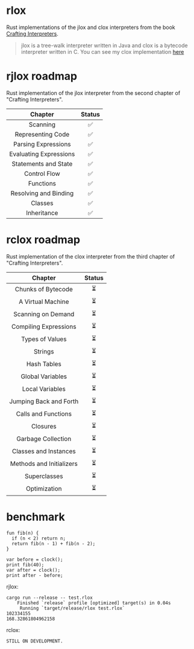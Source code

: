 # rlox

Rust implementations of the jlox and clox interpreters from the book [Crafting Interpreters](https://craftinginterpreters.com/).

> jlox is a tree-walk interpreter written in Java and clox is a bytecode interpreter written in C.
> You can see my clox implementation [here](https://github.com/Emivvvvv/clox)

# rjlox roadmap
Rust implementation of the jlox interpreter from the second chapter of "Crafting Interpreters".

|        Chapter         | Status |
|:----------------------:|:------:|
|        Scanning        |   ✅    |
|   Representing Code    |   ✅    |
|  Parsing Expressions   |   ✅    |
| Evaluating Expressions |   ✅    |
|  Statements and State  |   ✅    |
|      Control Flow      |   ✅    |
|       Functions        |   ✅    |
| Resolving and Binding  |   ✅    |
|        Classes         |   ✅    |
|      Inheritance       |   ✅    |

# rclox roadmap
Rust implementation of the clox interpreter from the third chapter of "Crafting Interpreters".

|         Chapter          | Status |
|:------------------------:|:------:|
|    Chunks of Bytecode    |   ⏳    |
|    A Virtual Machine     |   ⏳    |
|    Scanning on Demand    |   ⏳    |
|  Compiling Expressions   |   ⏳    |
|     Types of Values      |   ⏳    |
|         Strings          |   ⏳    |
|       Hash Tables        |   ⏳    |
|     Global Variables     |   ⏳    |
|     Local Variables      |   ⏳    |
|  Jumping Back and Forth  |   ⏳    |
|   Calls and Functions    |   ⏳    |
|         Closures         |   ⏳    |
|    Garbage Collection    |   ⏳    |
|  Classes and Instances   |   ⏳    |
| Methods and Initializers |   ⏳    |
|       Superclasses       |   ⏳    |
|       Optimization       |   ⏳    |

# benchmark

```lox
fun fib(n) {
  if (n < 2) return n;
  return fib(n - 1) + fib(n - 2);
}

var before = clock();
print fib(40);
var after = clock();
print after - before;
```

rjlox: 
```shell
cargo run --release -- test.rlox
    Finished `release` profile [optimized] target(s) in 0.04s
     Running `target/release/rlox test.rlox`
102334155
168.32861804962158
```
rclox:
```shell
STILL ON DEVELOPMENT.
```
